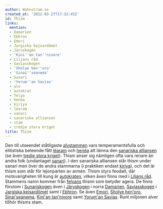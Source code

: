 ```yaml
---
author: Wahnstrom.se
created_at: '2012-03-27T17:32:45Z'
id: Thism
links:
  mention:
  - Damarien
  - Ebhron
  - Emori
  - Jargiska kejsardömet
  - Järvskogen
  - 'Kini''an tan''nivore'
  - Liljans råd
  - Saviasskogen
  - 'Sholye hen''oro'
  - 'Sinai''seanema'
  - Sunari
  - 'Yorum''an Savias'
  - alv
  - autokrat
  - felya
  - henéa
  - kiriya
  - léaram
  - sanari
  - sanariska alliansen
  - stam
  - tredje stora kriget
title: Thism
---
```


Den till utseendet ståtligaste [alv][][stammen] vars temperamentsfulla och elitistiska beteende fått
[léaram] och [henéa] att lämna den [sanariska alliansen] (se även [tredje stora kriget]). Thism
anser sig nämligen ofta vara renare än andra folk (undantaget [sanari]). I den sanariska alliansen
står thism under sanari men över de andra stammarna (i praktiken endast [kiriya]), och det är thism
som står för lejonparten av armén. Thism styrs feodalt, där motsvarigheten till kung är
[autokraten], vilken även finns med i [Liljans råd]. Stammens namn kommer från [felyans] thismi som
betyder agera. De finns förutom i [Sunariskogen] även i [Järvskogen] i norra [Damarien],
[Saviasskogen] i [Jargiska kejsardömet] samt i [Ebhron]. Se även [Emori], [Sholye hen'oro],
[Sinai'seanema], [Kini'an tan'nivore] samt [Yorum'an Savias]. Runt miljonen alver tillhör thisms
stam.

  [alv]: alv
  [stammen]: stam
  [léaram]: léaram
  [henéa]: henéa
  [sanariska alliansen]: sanariska_alliansen
  [tredje stora kriget]: tredje_stora_kriget
  [sanari]: sanari
  [kiriya]: kiriya
  [autokraten]: autokrat
  [Liljans råd]: Liljans_råd
  [felyans]: felya
  [Sunariskogen]: Sunari
  [Järvskogen]: Järvskogen
  [Damarien]: Damarien
  [Saviasskogen]: Saviasskogen
  [Jargiska kejsardömet]: Jargiska_kejsardömet
  [Ebhron]: Ebhron
  [Emori]: Emori
  [Sholye hen'oro]: Sholye_henoro
  [Sinai'seanema]: Sinaiseanema
  [Kini'an tan'nivore]: Kinian_tannivore
  [Yorum'an Savias]: Yoruman_Savias